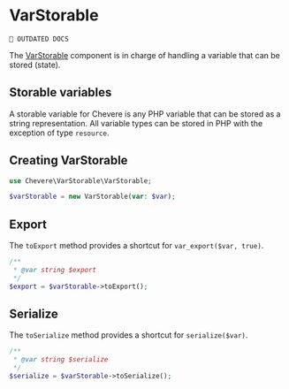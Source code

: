 # VarStorable

`🚧 OUTDATED DOCS`

The [VarStorable](../reference/Chevere/Components/VarStorable/VarStorable.md) component is in charge of handling a variable that can be stored (state).

## Storable variables

A storable variable for Chevere is any PHP variable that can be stored as a string representation. All variable types can be stored in PHP with the exception of type `resource`.

## Creating VarStorable

```php
use Chevere\VarStorable\VarStorable;

$varStorable = new VarStorable(var: $var);
```

## Export

The `toExport` method provides a shortcut for `var_export($var, true)`.

```php
/**
 * @var string $export
 */
$export = $varStorable->toExport();
```

## Serialize

The `toSerialize` method provides a shortcut for `serialize($var)`.

```php
/**
 * @var string $serialize
 */
$serialize = $varStorable->toSerialize();
```
